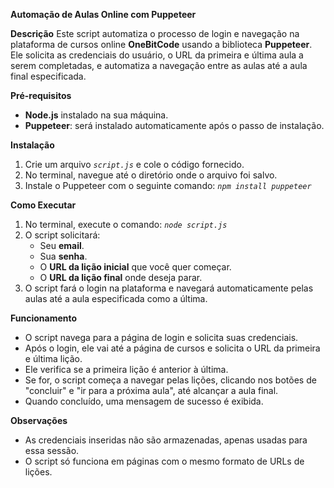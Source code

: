 **Automação de Aulas Online com Puppeteer**

**Descrição**
Este script automatiza o processo de login e navegação na plataforma de cursos online **OneBitCode** usando a biblioteca **Puppeteer**. Ele solicita as credenciais do usuário, o URL da primeira e última aula a serem completadas, e automatiza a navegação entre as aulas até a aula final especificada.

**Pré-requisitos**
* **Node.js** instalado na sua máquina.  
* **Puppeteer**: será instalado automaticamente após o passo de instalação.

**Instalação**
1. Crie um arquivo *`script.js`* e cole o código fornecido.  
2. No terminal, navegue até o diretório onde o arquivo foi salvo.  
3. Instale o Puppeteer com o seguinte comando: *`npm install puppeteer`*

**Como Executar**
1. No terminal, execute o comando: *`node script.js`*  
2. O script solicitará:  
   * Seu **email**.  
   * Sua **senha**.  
   * O **URL da lição inicial** que você quer começar.  
   * O **URL da lição final** onde deseja parar.  
3. O script fará o login na plataforma e navegará automaticamente pelas aulas até a aula especificada como a última.

**Funcionamento**
* O script navega para a página de login e solicita suas credenciais.  
* Após o login, ele vai até a página de cursos e solicita o URL da primeira e última lição.  
* Ele verifica se a primeira lição é anterior à última.  
* Se for, o script começa a navegar pelas lições, clicando nos botões de "concluir" e "ir para a próxima aula", até alcançar a aula final.  
* Quando concluído, uma mensagem de sucesso é exibida.  

**Observações**  
* As credenciais inseridas não são armazenadas, apenas usadas para essa sessão.  
* O script só funciona em páginas com o mesmo formato de URLs de lições.

